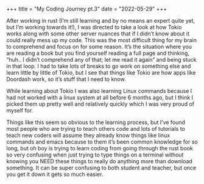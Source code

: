 +++
title = "My Coding Journey pt.3"
date = "2022-05-29"
+++


After working in rust (I’m still learning and by no means an expert quite yet, but I’m working towards it!), I was directed to take a look at how Tokio works along with some other server nuances that if I didn’t know about it could really mess up my code. This was the most difficult thing for my brain to comprehend and focus on for some reason. It’s the situation where you are reading a book but you find yourself reading a full page and thinking, “huh.. I didn’t comprehend any of that; let me read it again” and being stuck in that loop. I had to take lots of breaks to go work on something else and learn little by little of Tokio, but I see that things like Tokio are how apps like Doordash work, so it’s stuff that I need to know.

While learning about Tokio I was also learning Linux commands because I had not worked with a linux system at all before 6 months ago, but I think I picked them up pretty well and relatively quickly which I was very proud of myself for.

Things like this seem so obvious to the learning process, but I’ve found most people who are trying to teach others code and lots of tutorials to teach new coders will assume they already know things like linux commands and emacs because to them it’s been common knowledge for so long, but oh boy is trying to learn coding from going through the rust book so very confusing when just trying to type things on a terminal without knowing you NEED these things to really do anything more than download something. It can be super confusing to both student and teacher, but once you get it down it gets so much easier.
